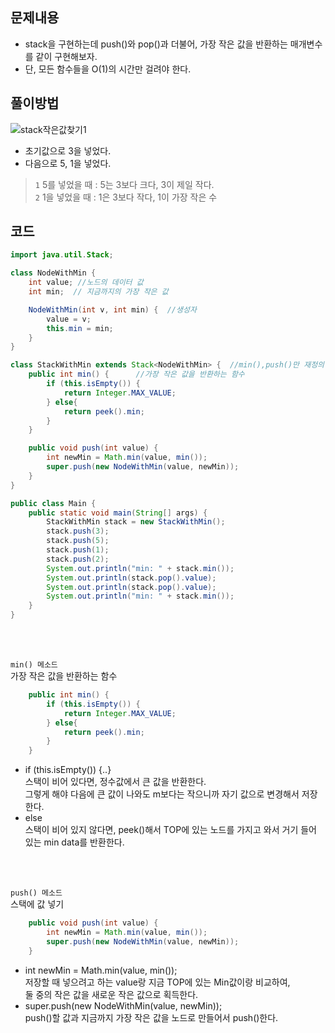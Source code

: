 ## 문제내용
+ stack을 구현하는데 push()와 pop()과 더불어, 가장 작은 값을 반환하는 매개변수를 같이 구현해보자.
+ 단, 모든 함수들을 O(1)의 시간만 걸려야 한다.

## 풀이방법
![stack작은값찾기1](https://user-images.githubusercontent.com/57389368/187372788-7b369727-54da-4f09-98e4-434bc6fb700e.JPG) <br>
+ 초기값으로 3을 넣었다.
+ 다음으로 5, 1을 넣었다.

> `1` 5를 넣었을 때 : 5는 3보다 크다, 3이 제일 작다. <br> 
> `2` 1을 넣었을 때 : 1은 3보다 작다, 1이 가장 작은 수 


## 코드
```java
import java.util.Stack;

class NodeWithMin {
    int value; //노드의 데이터 값
    int min;  // 지금까지의 가장 작은 값

    NodeWithMin(int v, int min) {  //생성자
        value = v;
        this.min = min;
    }
}

class StackWithMin extends Stack<NodeWithMin> {  //min(),push()만 재정의하고, 다른 함수는 받아서 쓴다.
    public int min() {      //가장 작은 값을 반환하는 함수
        if (this.isEmpty()) {
            return Integer.MAX_VALUE;
        } else{
            return peek().min;
        }
    }

    public void push(int value) {
        int newMin = Math.min(value, min());
        super.push(new NodeWithMin(value, newMin));
    }
}

public class Main {
    public static void main(String[] args) {
        StackWithMin stack = new StackWithMin();
        stack.push(3);
        stack.push(5);
        stack.push(1);
        stack.push(2);
        System.out.println("min: " + stack.min());
        System.out.println(stack.pop().value);
        System.out.println(stack.pop().value);
        System.out.println("min: " + stack.min());
    }
}
```

<br> <br>

`min() 메소드` <br>  가장 작은 값을 반환하는 함수
```java
    public int min() {      
        if (this.isEmpty()) {
            return Integer.MAX_VALUE;
        } else{
            return peek().min;
        }
    }
```    

+ if (this.isEmpty()) {..} <br> 스택이 비어 있다면, 정수값에서 큰 값을 반환한다. <br> 그렇게 해야 다음에 큰 값이 나와도 m보다는 작으니까 자기 값으로 변경해서 저장한다.
+ else <br> 스택이 비어 있지 않다면, peek()해서 TOP에 있는 노드를 가지고 와서 거기 들어 있는 min data를 반환한다. 

<br> <br>

`push() 메소드` <br> 스택에 값 넣기 
```java
    public void push(int value) {
        int newMin = Math.min(value, min());
        super.push(new NodeWithMin(value, newMin));
    }
```

+  int newMin = Math.min(value, min()); <br> 저장할 때 넣으려고 하는 value랑 지금 TOP에 있는 Min값이랑 비교하여, <br> 둘 중의 작은 값을 새로운 작은 값으로 획득한다.
+  super.push(new NodeWithMin(value, newMin)); <br> push()할 값과 지금까지 가장 작은 값을 노드로 만들어서 push()한다.
